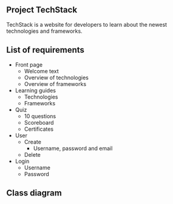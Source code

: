 ## Project TechStack

TechStack is a website for developers to learn about the newest technologies and frameworks.

## List of requirements

- Front page
    - Welcome text
    - Overview of technologies
    - Overview of frameworks
- Learning guides
    - Technologies
    - Frameworks
- Quiz
    - 10 questions
    - Scoreboard
    - Certificates
- User
    - Create
        - Username, password and email
    - Delete
- Login
    - Username
    - Password
    
## Class diagram